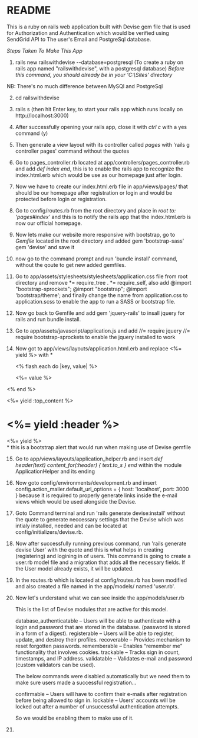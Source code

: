 # README

This is a ruby on rails web application built with Devise gem file that is used for Authorization and Authentication which would be verified using SendGrid API to The user's Email and PostgreSql database.



*Steps Taken To Make This App*

1. rails new railswithdevise --database=postgresql   (To create a ruby on rails app named "railswithdevise", with a postgresql database) *Before this command, you should already be in your 'C:\Sites' directory*

NB: There's no much difference between MySQl and PostgreSql

2. cd railswithdevise

3. rails s (then hit Enter key, to start your rails app which runs locally on http://localhost:3000)

4. After successfully opening your rails app, close it with *ctrl c* with a yes command (y)

5. Then generate a view layout with its controller called *pages* with 'rails g controller pages' command without the quotes

6. Go to pages_controller.rb located at app/controllers/pages_controller.rb and add *def index
   end*, this is to enable the rails app to recognize the index.html.erb which would be use as our homepage just after login.

7. Now we have to create our index.html.erb file in app/views/pages/ that should be our homepage after registration or login and would be protected before login or registration.

8. Go to config/routes.rb from the root directory and place in *root to: 'pages#index'* and this is to notify the rails app that the index.html.erb is now our official homepage.

9. Now lets make our website more responsive with bootstrap, go to *Gemfile* located in the root directory and added gem 'bootstrap-sass'
gem 'devise' and save it

10. now go to the command prompt and run 'bundle install' command, without the qoute to get new added gemfiles.

11. Go to app/assets/stylesheets/stylesheets/application.css file from root directory and remove *= require_tree .
 *= require_self, also add @import "bootstrap-sprockets"; @import "bootstrap"; @import 'bootstrap/theme'; and finally change the name from application.css to application.scss to enable the app to run a SASS or bootstrap file.

12. Now go back to Gemfile and add gem 'jquery-rails' to insall jquery for rails and run bundle install.

13. Go to app/assets/javascript/application.js and add //= require jquery
//= require bootstrap-sprockets to enable the jquery installed to work

14. Now got to app/views/layouts/application.html.erb and replace <%= yield %> with *<div class="container">
  <% flash.each do |key, value| %>
    <div class="alert alert-<%= key %>">
      <%= value %>
    </div>
  <% end %>
</div>

<%= yield :top_content %>

<div class="container">
    <h1><%= yield :header %></h1>
  <%= yield %>
</div>* this is a bootstrap alert that would run when making use of Devise gemfile

15. Go to app/views/layouts/application_helper.rb and insert *def header(text)
  content_for(:header) { text.to_s }
end* within the module ApplicationHelper and its ending

16. Now goto config/environments/development.rb and insert config.action_mailer.default_url_options = { host: 'localhost', port: 3000 } because it is required to properly generate links inside the e-mail views which would be used alongside the Devise.

17. Goto Command terminal and run 'rails generate devise:install' without the quote to generate neccessary settings that the Devise which was intialy installed, needed and can be located at config/initializers/devise.rb.

18. Now after successfully running previous command, run 'rails generate devise User' with the quote and this is what helps in creating (registering) and logining in of users. This command is going to create a user.rb model file and a migration that adds all the necessary fields. If the User model already exists, it will be updated.

19. In the routes.rb which is located at config/routes.rb has been modified and also created a file named in the app/models/ named 'user.rb'.

20. Now let's understand what we can see inside the app/models/user.rb

	This is the list of Devise modules that are active for this model.

	database_authenticatable – Users will be able to authenticate with a login and password that are stored in the database. (password is stored in a form of a digest).
	registerable – Users will be able to register, update, and destroy their profiles.
	recoverable – Provides mechanism to reset forgotten passwords.
	rememberable – Enables “remember me” functionality that involves cookies.
	trackable – Tracks sign in count, timestamps, and IP address.
	validatable – Validates e-mail and password (custom validators can be used).

	The below commands were disabled automatically but we need them to make sure users made a successful registration...

	confirmable – Users will have to confirm their e-mails after registration before being allowed to sign in.
	lockable – Users’ accounts will be locked out after a number of unsuccessful authentication attempts.

	So we would be enabling them to make use of it.

21. 